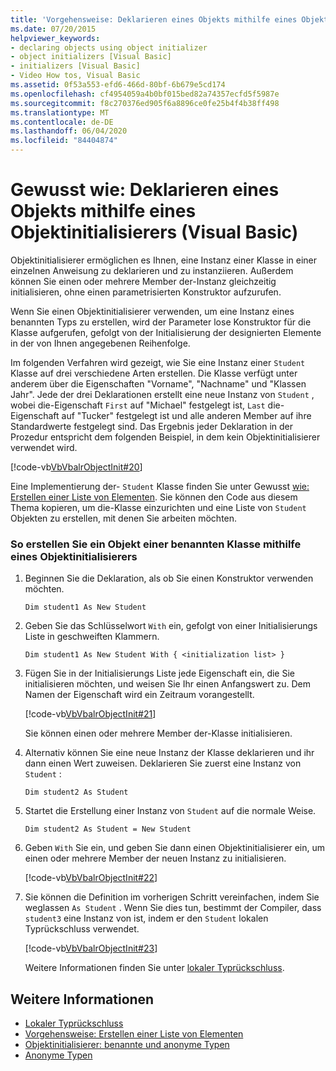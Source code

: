 ```yaml
---
title: 'Vorgehensweise: Deklarieren eines Objekts mithilfe eines Objektinitialisierers'
ms.date: 07/20/2015
helpviewer_keywords:
- declaring objects using object initializer
- object initializers [Visual Basic]
- initializers [Visual Basic]
- Video How tos, Visual Basic
ms.assetid: 0f53a553-efd6-466d-80bf-6b679e5cd174
ms.openlocfilehash: cf4954059a4b0bf015bed82a74357ecfd5f5987e
ms.sourcegitcommit: f8c270376ed905f6a8896ce0fe25b4f4b38ff498
ms.translationtype: MT
ms.contentlocale: de-DE
ms.lasthandoff: 06/04/2020
ms.locfileid: "84404874"
---
```

# <a name="how-to-declare-an-object-by-using-an-object-initializer-visual-basic"></a>Gewusst wie: Deklarieren eines Objekts mithilfe eines Objektinitialisierers (Visual Basic)
Objektinitialisierer ermöglichen es Ihnen, eine Instanz einer Klasse in einer einzelnen Anweisung zu deklarieren und zu instanziieren. Außerdem können Sie einen oder mehrere Member der-Instanz gleichzeitig initialisieren, ohne einen parametrisierten Konstruktor aufzurufen.  
  
 Wenn Sie einen Objektinitialisierer verwenden, um eine Instanz eines benannten Typs zu erstellen, wird der Parameter lose Konstruktor für die Klasse aufgerufen, gefolgt von der Initialisierung der designierten Elemente in der von Ihnen angegebenen Reihenfolge.  
  
 Im folgenden Verfahren wird gezeigt, wie Sie eine Instanz einer `Student` Klasse auf drei verschiedene Arten erstellen. Die Klasse verfügt unter anderem über die Eigenschaften "Vorname", "Nachname" und "Klassen Jahr". Jede der drei Deklarationen erstellt eine neue Instanz von `Student` , wobei die-Eigenschaft `First` auf "Michael" festgelegt ist, `Last` die-Eigenschaft auf "Tucker" festgelegt ist und alle anderen Member auf ihre Standardwerte festgelegt sind. Das Ergebnis jeder Deklaration in der Prozedur entspricht dem folgenden Beispiel, in dem kein Objektinitialisierer verwendet wird.  
  
 [!code-vb[VbVbalrObjectInit#20](~/samples/snippets/visualbasic/VS_Snippets_VBCSharp/VbVbalrObjectInit/VB/Class2.vb#20)]  
  
 Eine Implementierung der- `Student` Klasse finden Sie unter Gewusst [wie: Erstellen einer Liste von Elementen](../../concepts/linq/how-to-create-a-list-of-items.md). Sie können den Code aus diesem Thema kopieren, um die-Klasse einzurichten und eine Liste von `Student` Objekten zu erstellen, mit denen Sie arbeiten möchten.  
  
### <a name="to-create-an-object-of-a-named-class-by-using-an-object-initializer"></a>So erstellen Sie ein Objekt einer benannten Klasse mithilfe eines Objektinitialisierers  
  
1. Beginnen Sie die Deklaration, als ob Sie einen Konstruktor verwenden möchten.  
  
     `Dim student1 As New Student`  
  
2. Geben Sie das Schlüsselwort `With` ein, gefolgt von einer Initialisierungs Liste in geschweiften Klammern.  
  
     `Dim student1 As New Student With { <initialization list> }`  
  
3. Fügen Sie in der Initialisierungs Liste jede Eigenschaft ein, die Sie initialisieren möchten, und weisen Sie Ihr einen Anfangswert zu. Dem Namen der Eigenschaft wird ein Zeitraum vorangestellt.  
  
     [!code-vb[VbVbalrObjectInit#21](~/samples/snippets/visualbasic/VS_Snippets_VBCSharp/VbVbalrObjectInit/VB/Class2.vb#21)]  
  
     Sie können einen oder mehrere Member der-Klasse initialisieren.  
  
4. Alternativ können Sie eine neue Instanz der Klasse deklarieren und ihr dann einen Wert zuweisen. Deklarieren Sie zuerst eine Instanz von `Student` :  
  
     `Dim student2 As Student`  
  
5. Startet die Erstellung einer Instanz von `Student` auf die normale Weise.  
  
     `Dim student2 As Student = New Student`  
  
6. Geben `With` Sie ein, und geben Sie dann einen Objektinitialisierer ein, um einen oder mehrere Member der neuen Instanz zu initialisieren.  
  
     [!code-vb[VbVbalrObjectInit#22](~/samples/snippets/visualbasic/VS_Snippets_VBCSharp/VbVbalrObjectInit/VB/Class2.vb#22)]  
  
7. Sie können die Definition im vorherigen Schritt vereinfachen, indem Sie weglassen `As Student` . Wenn Sie dies tun, bestimmt der Compiler, dass `student3` eine Instanz von ist, indem er den `Student` lokalen Typrückschluss verwendet.  
  
     [!code-vb[VbVbalrObjectInit#23](~/samples/snippets/visualbasic/VS_Snippets_VBCSharp/VbVbalrObjectInit/VB/Class2.vb#23)]  
  
     Weitere Informationen finden Sie unter [lokaler Typrückschluss](../variables/local-type-inference.md).  
  
## <a name="see-also"></a>Weitere Informationen

- [Lokaler Typrückschluss](../variables/local-type-inference.md)
- [Vorgehensweise: Erstellen einer Liste von Elementen](../../concepts/linq/how-to-create-a-list-of-items.md)
- [Objektinitialisierer: benannte und anonyme Typen](object-initializers-named-and-anonymous-types.md)
- [Anonyme Typen](anonymous-types.md)
